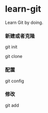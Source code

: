 # learn-git
Learn Git by doing.

### 新建或者克隆

git init 

git clone

### 配置

git config 



### 修改


git add
